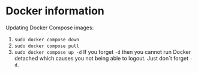 # Docker information

Updating Docker Compose images:

1. `sudo docker compose down`
2. `sudo docker compose pull`
3. `sudo docker compose up -d`
If you forget `-d` then you cannot run Docker detached which causes you not being able to logout. Just don´t forget `-d`.